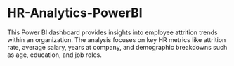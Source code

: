 # HR-Analytics-PowerBI
This Power BI dashboard provides insights into employee attrition trends within an organization. The analysis focuses on key HR metrics like attrition rate, average salary, years at company, and demographic breakdowns such as age, education, and job roles.

